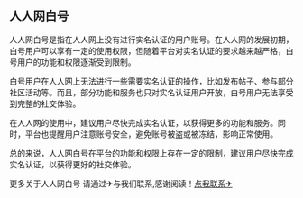 ## 人人网白号

人人网白号是指在人人网上没有进行实名认证的用户账号。在人人网的发展初期，白号用户可以享有一定的使用权限，但随着平台对实名认证的要求越来越严格，白号用户的功能和权限逐渐受到限制。

白号用户在人人网上无法进行一些需要实名认证的操作，比如发布帖子、参与部分社区活动等。而且，部分功能和服务也只对实名认证用户开放，白号用户无法享受到完整的社交体验。

在人人网的使用中，建议用户尽快完成实名认证，以获得更多的功能和服务。同时，平台也提醒用户注意账号安全，避免账号被盗或被冻结，影响正常使用。

总的来说，人人网白号在平台的功能和权限上存在一定的限制，建议用户尽快完成实名认证，以获得更好的社交体验。

更多关于人人网白号 请通过✈与我们联系,感谢阅读！[点我联系✈](https://cn.G208.com)